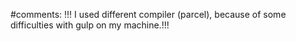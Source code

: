 #comments:
!!! I used different compiler (parcel), because of some difficulties with gulp on my machine.!!!
